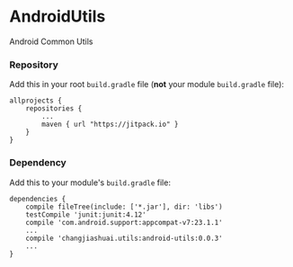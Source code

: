 # AndroidUtils
Android Common Utils

### Repository

Add this in your root `build.gradle` file (**not** your module `build.gradle` file):

``` Gradle
allprojects {
	repositories {
		...
		maven { url "https://jitpack.io" }
	}
}
```

### Dependency

Add this to your module's `build.gradle` file:

```Gradle
dependencies {
    compile fileTree(include: ['*.jar'], dir: 'libs')
    testCompile 'junit:junit:4.12'
    compile 'com.android.support:appcompat-v7:23.1.1'
    ...
    compile 'changjiashuai.utils:android-utils:0.0.3'
    ...
}
```
